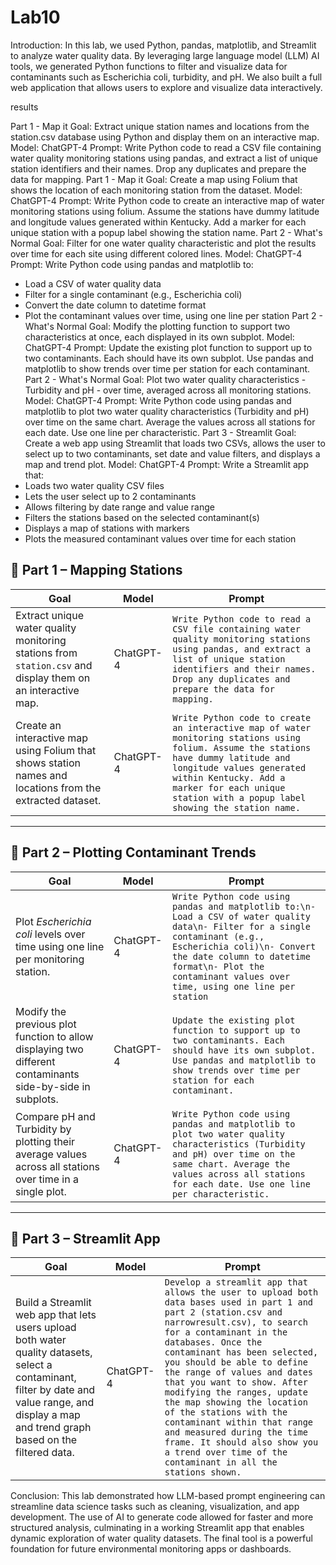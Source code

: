 # Lab10



Introduction:
In this lab, we used Python, pandas, matplotlib, and Streamlit to analyze water quality data. By
leveraging large language model (LLM) AI tools, we generated Python functions to filter and
visualize data for contaminants such as Escherichia coli, turbidity, and pH. We also built a full web
application that allows users to explore and visualize data interactively.


results

Part 1 - Map it
Goal:
Extract unique station names and locations from the station.csv database using Python and display
them on an interactive map.
Model:
ChatGPT-4
Prompt:
Write Python code to read a CSV file containing water quality monitoring stations using pandas, and
extract a list of unique station identifiers and their names. Drop any duplicates and prepare the data
for mapping.
Part 1 - Map it
Goal:
Create a map using Folium that shows the location of each monitoring station from the dataset.
Model:
ChatGPT-4
Prompt:
Write Python code to create an interactive map of water monitoring stations using folium. Assume
the stations have dummy latitude and longitude values generated within Kentucky. Add a marker for
each unique station with a popup label showing the station name.
Part 2 - What's Normal
Goal:
Filter for one water quality characteristic and plot the results over time for each site using different
colored lines.
Model:
ChatGPT-4
Prompt:
Write Python code using pandas and matplotlib to:
- Load a CSV of water quality data
- Filter for a single contaminant (e.g., Escherichia coli)
- Convert the date column to datetime format
- Plot the contaminant values over time, using one line per station
Part 2 - What's Normal
Goal:
Modify the plotting function to support two characteristics at once, each displayed in its own subplot.
Model:
ChatGPT-4
Prompt:
Update the existing plot function to support up to two contaminants. Each should have its own
subplot. Use pandas and matplotlib to show trends over time per station for each contaminant.
Part 2 - What's Normal
Goal:
Plot two water quality characteristics - Turbidity and pH - over time, averaged across all monitoring
stations.
Model:
ChatGPT-4
Prompt:
Write Python code using pandas and matplotlib to plot two water quality characteristics (Turbidity
and pH) over time on the same chart. Average the values across all stations for each date. Use one
line per characteristic.
Part 3 - Streamlit
Goal:
Create a web app using Streamlit that loads two CSVs, allows the user to select up to two
contaminants, set date and value filters, and displays a map and trend plot.
Model:
ChatGPT-4
Prompt:
Write a Streamlit app that:
- Loads two water quality CSV files
- Lets the user select up to 2 contaminants
- Allows filtering by date range and value range
- Filters the stations based on the selected contaminant(s)
- Displays a map of stations with markers
- Plots the measured contaminant values over time for each station


## 🔹 Part 1 – Mapping Stations

| Goal | Model | Prompt |
|------|--------|--------|
| Extract unique water quality monitoring stations from `station.csv` and display them on an interactive map. | ChatGPT-4 | `Write Python code to read a CSV file containing water quality monitoring stations using pandas, and extract a list of unique station identifiers and their names. Drop any duplicates and prepare the data for mapping.` |
| Create an interactive map using Folium that shows station names and locations from the extracted dataset. | ChatGPT-4 | `Write Python code to create an interactive map of water monitoring stations using folium. Assume the stations have dummy latitude and longitude values generated within Kentucky. Add a marker for each unique station with a popup label showing the station name.` |

---

## 🔹 Part 2 – Plotting Contaminant Trends

| Goal | Model | Prompt |
|------|--------|--------|
| Plot *Escherichia coli* levels over time using one line per monitoring station. | ChatGPT-4 | `Write Python code using pandas and matplotlib to:\n- Load a CSV of water quality data\n- Filter for a single contaminant (e.g., Escherichia coli)\n- Convert the date column to datetime format\n- Plot the contaminant values over time, using one line per station` |
| Modify the previous plot function to allow displaying two different contaminants side-by-side in subplots. | ChatGPT-4 | `Update the existing plot function to support up to two contaminants. Each should have its own subplot. Use pandas and matplotlib to show trends over time per station for each contaminant.` |
| Compare pH and Turbidity by plotting their average values across all stations over time in a single plot. | ChatGPT-4 | `Write Python code using pandas and matplotlib to plot two water quality characteristics (Turbidity and pH) over time on the same chart. Average the values across all stations for each date. Use one line per characteristic.` |

---

## 🔹 Part 3 – Streamlit App

| Goal | Model | Prompt |
|------|--------|--------|
| Build a Streamlit web app that lets users upload both water quality datasets, select a contaminant, filter by date and value range, and display a map and trend graph based on the filtered data. | ChatGPT-4 | `Develop a streamlit app that allows the user to upload both data bases used in part 1 and part 2 (station.csv and narrowresult.csv), to search for a contaminant in the databases. Once the contaminant has been selected, you should be able to define the range of values and dates that you want to show. After modifying the ranges, update the map showing the location of the stations with the contaminant within that range and measured during the time frame. It should also show you a trend over time of the contaminant in all the stations shown.` |





Conclusion:
This lab demonstrated how LLM-based prompt engineering can streamline data science tasks such
as cleaning, visualization, and app development. The use of AI to generate code allowed for faster
and more structured analysis, culminating in a working Streamlit app that enables dynamic
exploration of water quality datasets. The final tool is a powerful foundation for future environmental
monitoring apps or dashboards.
